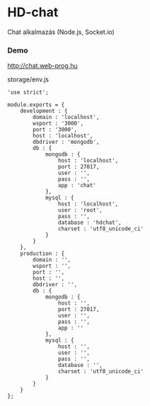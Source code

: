 # HD-chat
Chat alkalmazás (Node.js, Socket.io)

### Demo
http://chat.web-prog.hu

storage/env.js

    'use strict';

    module.exports = {
        development : {
            domain : 'localhost',
            wsport : '3000',
            port : '3000',
            host : 'localhost',
            dbdriver : 'mongodb',
            db : {
                mongodb : {
                    host : 'localhost',
                    port : 27017,
                    user : '',
                    pass : '',
                    app : 'chat'
                },
                mysql : {
                    host : 'localhost',
                    user : 'root',
                    pass : '',
                    database : 'hdchat',
                    charset : 'utf8_unicode_ci'
                }
            }
        },
        production : {
            domain : '',
            wsport : '',
            port : '',
            host : '',
            dbdriver : '',
            db : {
                mongodb : {
                    host : '',
                    port : 27017,
                    user : '',
                    pass : '',
                    app : ''
                },
                mysql : {
                    host : '',
                    user : '',
                    pass : '',
                    database : '',
                    charset : 'utf8_unicode_ci'
                }
            }
        }
    };
